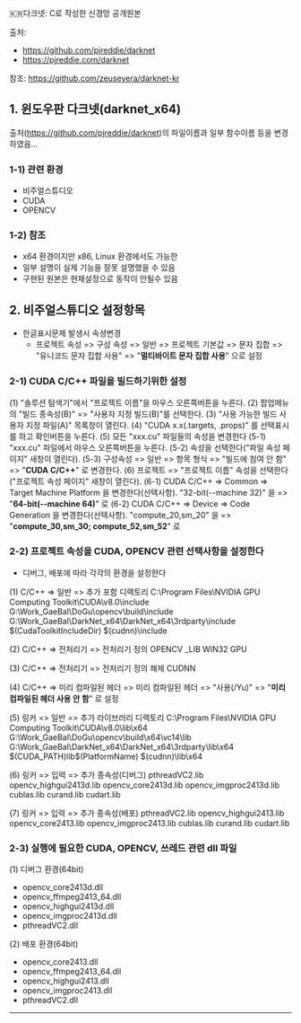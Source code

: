 :kr:다크넷: C로 작성한 신경망 공개원본

출처:
- https://github.com/pjreddie/darknet
- https://pjreddie.com/darknet

참조: https://github.com/zeuseyera/darknet-kr


## 1. 윈도우판 다크넷(darknet_x64)

 출처(https://github.com/pjreddie/darknet)의 파일이름과 일부 함수이름 등을 변경하였음...

### 1-1) 관련 환경

  * 비주얼스튜디오
  * CUDA
  * OPENCV

### 1-2) 참조

  * x64 환경이지만 x86, Linux 환경에서도 가능한
  * 일부 설명이 실제 기능을 잘못 설명했을 수 있음
  * 구현된 원본은 현재설정으로 동작이 안될수 있음


## 2. 비주얼스튜디오 설정항목

  * 한글표시문제 발생시 속셩변경
    * 프로젝트 속성 => 구성 속성 => 일반 => 프로젝트 기본값 => 문자 집합
      => "유니코드 문자 집합 사용" => "**멀티바이트 문자 집합 사용**" 으로 설정

### 2-1) CUDA C/C++ 파일을 빌드하기위한 설정

(1) "솔루션 탐색기"에서 "프로젝트 이름"을 마우스 오른쪽버튼을 누른다.
(2) 팝업메뉴의 "빌드 종속성(B)" => "사용자 지정 빌드(B)"를 선택한다.
(3) "사용 가능한 빌드 사용자 지정 파일(A)" 목록창이 열린다.
(4) "CUDA x.x(.targets, .props)" 를 선택표시를 하고 확인버튼을 누른다.
(5) 모든 "xxx.cu" 파일들의 속성을 변경한다
	(5-1) "xxx.cu" 파일에서 마우스 오른쪽버튼을 누른다.
	(5-2) 속성을 선택한다("파일 속성 페이지" 새창이 열린다).
	(5-3) 구성속성 => 일반 => 항목 형식 => "빌드에 참여 안 함" => "**CUDA C/C++**" 로 변경한다.
(6) 프로젝트 => "프로젝트 이름" 속성을 선택한다("프로젝트 속성 페이지" 새창이 열린다).
	(6-1) CUDA C/C++ => Common => Target Machine Platform 을 변경한다(선택사항).
		"32-bit(--machine 32)" 을
			=> "**64-bit(--machine 64)**" 로
	(6-2) CUDA C/C++ => Device => Code Generation 을 변경한다(선택사항).
		"compute_20,sm_20" 을
			=> "**compute_30,sm_30; compute_52,sm_52**" 로

### 2-2) 프로젝트 속성을 CUDA, OPENCV 관련 선택사항을 설정한다

  - 디버그, 배포에 따라 각각의 환경을 설정한다

(1) C/C++ => 일반 => 추가 포함 디렉토리
		C:\Program Files\NVIDIA GPU Computing Toolkit\CUDA\v8.0\include
		G:\Work_GaeBal\DoGu\opencv\build\include
		G:\Work_GaeBal\DarkNet_x64\DarkNet_x64\3rdparty\include
		$(CudaToolkitIncludeDir)
		$(cudnn)\include
		
(2) C/C++ => 전처리기 => 전처리기 정의
		OPENCV
		_LIB
		WIN32
		GPU
		
(3) C/C++ => 전처리기 => 전처리기 정의 해제
		CUDNN

(4) C/C++ => 미리 컴파일된 헤더 => 미리 컴파일된 헤더
		=> "사용(/Yu)" => "**미리 컴파일된 헤더 사용 안 함**" 로 설정

(5) 링커 => 일반 => 추가 라이브러리 디렉토리
		C:\Program Files\NVIDIA GPU Computing Toolkit\CUDA\v8.0\lib\x64
		G:\Work_GaeBal\DoGu\opencv\build\x64\vc14\lib
		G:\Work_GaeBal\DarkNet_x64\DarkNet_x64\3rdparty\lib\x64
		$(CUDA_PATH)lib\$(PlatformName)
		$(cudnn)\lib\x64
		
(6) 링커 => 입력 => 추가 종속성(디버그)
		pthreadVC2.lib
		opencv_highgui2413d.lib
		opencv_core2413d.lib
		opencv_imgproc2413d.lib
		cublas.lib
		curand.lib
		cudart.lib

(7) 링커 => 입력 => 추가 종속성(배포)
		pthreadVC2.lib
		opencv_highgui2413.lib
		opencv_core2413.lib
		opencv_imgproc2413.lib
		cublas.lib
		curand.lib
		cudart.lib
	
### 2-3) 실행에 필요한 CUDA, OPENCV, 쓰레드 관련 dll 파일 

(1)	디버그 환경(64bit)

  - opencv_core2413d.dll
  - opencv_ffmpeg2413_64.dll
  - opencv_highgui2413d.dll
  - opencv_imgproc2413d.dll
  - pthreadVC2.dll
  
(2) 배포 환경(64bit)
  
  - opencv_core2413.dll
  - opencv_ffmpeg2413_64.dll
  - opencv_highgui2413.dll
  - opencv_imgproc2413.dll
  - pthreadVC2.dll


  
---	
	
